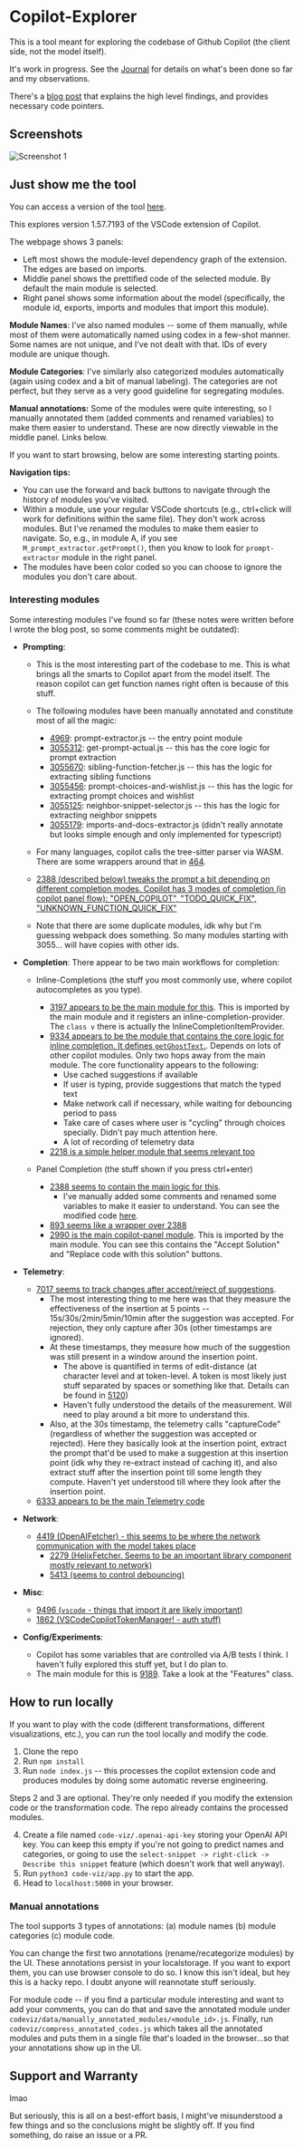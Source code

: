 # Copilot-Explorer

This is a tool meant for exploring the codebase of Github Copilot (the client side, not the model itself).

It's work in progress. See the [Journal](https://thakkarparth007.github.io/copilot-explorer/Journal) for details on what's been done so far and my observations.

There's a [blog post](https://thakkarparth007.github.io/copilot-explorer/posts/copilot-internals) that explains the high level findings, and provides necessary code pointers.

## Screenshots

![Screenshot 1](./images/screenshot-v1.png)

## Just show me the tool

You can access a version of the tool [here](https://thakkarparth007.github.io/copilot-explorer/codeviz/templates/code-viz.html).

This explores version 1.57.7193 of the VSCode extension of Copilot.

The webpage shows 3 panels:
- Left most shows the module-level dependency graph of the extension. The edges are based on imports.
- Middle panel shows the prettified code of the selected module. By default the main module is selected.
- Right panel shows some information about the model (specifically, the module id, exports, imports and modules that import this module).

<!-- The modules don't have names because these have been extracted by a bit of deobfuscation, and the original obfuscated code didn't have names. I'm working on a way to provide reasonable names to the modules. Currently I have a hacky system that allows manual renaming of modules, but it's not synced. Your edits do stay on local storage though. -->

**Module Names**: I've also named modules -- some of them manually, while most of them were automatically named using codex in a few-shot manner. Some names are not unique, and I've not dealt with that. IDs of every module are unique though.

**Module Categories**: I've similarly also categorized modules automatically (again using codex and a bit of manual labeling). The categories are not perfect, but they serve as a very good guideline for segregating modules.

**Manual annotations:** Some of the modules were quite interesting, so I manually annotated them (added comments and renamed variables) to make them easier to understand. These are now directly viewable in the middle panel. Links below.

If you want to start browsing, below are some interesting starting points.

**Navigation tips:**
- You can use the forward and back buttons to navigate through the history of modules you've visited.
- Within a module, use your regular VSCode shortcuts (e.g., ctrl+click will work for definitions within the same file). They don't work across modules. But I've renamed the modules to make them easier to navigate. So, e.g., in module A, if you see `M_prompt_extractor.getPrompt()`, then you know to look for `prompt-extractor` module in the right panel.
- The modules have been color coded so you can choose to ignore the modules you don't care about.

### Interesting modules

Some interesting modules I've found so far (these notes were written before I wrote the blog post, so some comments might be outdated):
- **Prompting**:
  - This is the most interesting part of the codebase to me. This is what brings all the smarts to Copilot apart from the model itself. The reason copilot can get function names right often is because of this stuff.
  - The following modules have been manually annotated and constitute most of all the magic:
      - [4969](https://thakkarparth007.github.io/copilot-explorer/codeviz/templates/code-viz.html#m4969): prompt-extractor.js -- the entry point module
      - [3055312](https://thakkarparth007.github.io/copilot-explorer/codeviz/templates/code-viz.html#m3055312): get-prompt-actual.js -- this has the core logic for prompt extraction
      - [3055670](https://thakkarparth007.github.io/copilot-explorer/codeviz/templates/code-viz.html#m3055670): sibling-function-fetcher.js -- this has the logic for extracting sibling functions
      - [3055456](https://thakkarparth007.github.io/copilot-explorer/codeviz/templates/code-viz.html#m3055456): prompt-choices-and-wishlist.js -- this has the logic for extracting prompt choices and wishlist
      - [3055125](https://thakkarparth007.github.io/copilot-explorer/codeviz/templates/code-viz.html#m3055125): neighbor-snippet-selector.js -- this has the logic for extracting neighbor snippets
      - [3055179](https://thakkarparth007.github.io/copilot-explorer/codeviz/templates/code-viz.html#m3055179): imports-and-docs-extractor.js (didn't really annotate but looks simple enough and only implemented for typescript)
  - For many languages, copilot calls the tree-sitter parser via WASM. There are some wrappers around that in [464](https://thakkarparth007.github.io/copilot-explorer/codeviz/templates/code-viz.html#m464).
  - [2388 (described below) tweaks the prompt a bit depending on different completion modes. Copilot has 3 modes of completion (in copilot panel flow): "OPEN_COPILOT", "TODO_QUICK_FIX", "UNKNOWN_FUNCTION_QUICK_FIX"](https://thakkarparth007.github.io/copilot-explorer/codeviz/templates/code-viz.html#m2388)

  - Note that there are some duplicate modules, idk why but I'm guessing webpack does something. So many modules starting with 3055... will have copies with other ids.

- **Completion**:
  There appear to be two main workflows for completion:
  - Inline-Completions (the stuff you most commonly use, where copilot autocompletes as you type).
    - [3197 appears to be the main module for this](https://thakkarparth007.github.io/copilot-explorer/codeviz/templates/code-viz.html#m3197). This is imported by the main module and it registers an inline-completion-provider. The `class v` there is actually the InlineCompletionItemProvider.
      <!-- ~- I've manually added some comments and renamed some variables to make it easier to understand. You can see the modified code [here](codeviz/data/manually_annotated_modules/3197.js).~ -->
    - [9334 appears to be the module that contains the core logic for inline completion. It defines `getGhostText`.](https://thakkarparth007.github.io/copilot-explorer/codeviz/templates/code-viz.html#m9334). Depends on lots of other copilot modules. Only two hops away from the main module. The core functionality appears to the following:
      - Use cached suggestions if available
      - If user is typing, provide suggestions that match the typed text
      - Make network call if necessary, while waiting for debouncing period to pass
      - Take care of cases where user is "cycling" through choices specially. Didn't pay much attention here.
      - A lot of recording of telemetry data
      <!-- - You can read my commented version of the code [here](codeviz/data/manually_annotated_modules/9334.js). -->
    - [2218 is a simple helper module that seems relevant too](https://thakkarparth007.github.io/copilot-explorer/codeviz/templates/code-viz.html#m2218)

  - Panel Completion (the stuff shown if you press ctrl+enter)
    - [2388 seems to contain the main logic for this](https://thakkarparth007.github.io/copilot-explorer/codeviz/templates/code-viz.html#m2388).
      - I've manually added some comments and renamed some variables to make it easier to understand. You can see the modified code [here](codeviz/data/manually_annotated_modules/2388.js).
    - [893 seems like a wrapper over 2388](https://thakkarparth007.github.io/copilot-explorer/codeviz/templates/code-viz.html#m893)
    - [2990 is the main copilot-panel module](https://thakkarparth007.github.io/copilot-explorer/codeviz/templates/code-viz.html#m2990). This is imported by the main module. You can see this contains the "Accept Solution" and "Replace code with this solution" buttons.

- **Telemetry**:
  - [7017 seems to track changes after accept/reject of suggestions](https://thakkarparth007.github.io/copilot-explorer/codeviz/templates/code-viz.html#m7017).
    - The most interesting thing to me here was that they measure the effectiveness of the insertion at 5 points -- 15s/30s/2min/5min/10min after the suggestion was accepted. For rejection, they only capture after 30s (other timestamps are ignored).
    - At these timestamps, they measure how much of the suggestion was still present in a window around the insertion point.
      - The above is quantified in terms of edit-distance (at character level and at token-level. A token is most likely just stuff separated by spaces or something like that. Details can be found in [5120](https://thakkarparth007.github.io/copilot-explorer/codeviz/templates/code-viz.html#m5120))
      - Haven't fully understood the details of the measurement. Will need to play around a bit more to understand this.
    - Also, at the 30s timestamp, the telemetry calls "captureCode" (regardless of whether the suggestion was accepted or rejected). Here they basically look at the insertion point, extract the prompt that'd be used to make a suggestion at this insertion point (idk why they re-extract instead of caching it), and also extract stuff after the insertion point till some length they compute. Haven't yet understood till where they look after the insertion point.
  - [6333 appears to be the main Telemetry code](https://thakkarparth007.github.io/copilot-explorer/codeviz/templates/code-viz.html#m6333)

- **Network**:
  - [4419 (OpenAIFetcher) - this seems to be where the network communication with the model takes place](https://thakkarparth007.github.io/copilot-explorer/codeviz/templates/code-viz.html#m4419)
      - [2279 (HelixFetcher. Seems to be an important library component mostly relevant to network)](https://thakkarparth007.github.io/copilot-explorer/codeviz/templates/code-viz.html#m2279)
      - [5413 (seems to control debouncing)](https://thakkarparth007.github.io/copilot-explorer/codeviz/templates/code-viz.html#m5413)

- **Misc**:
  - [9496 (`vscode` - things that import it are likely important)](https://thakkarparth007.github.io/copilot-explorer/codeviz/templates/code-viz.html#m9496)
  - [1862 (VSCodeCopilotTokenManager! - auth stuff)](https://thakkarparth007.github.io/copilot-explorer/codeviz/templates/code-viz.html#m1862)

- **Config/Experiments**:
  - Copilot has some variables that are controlled via A/B tests I think. I haven't fully explored this stuff yet, but I do plan to.
  - The main module for this is [9189](https://thakkarparth007.github.io/copilot-explorer/codeviz/templates/code-viz.html#m9189). Take a look at the "Features" class.

## How to run locally

If you want to play with the code (different transformations, different visualizations, etc.), you can run the tool locally and modify the code.

1. Clone the repo
2. Run `npm install`
3. Run `node index.js` -- this processes the copilot extension code and produces modules by doing some automatic reverse engineering.

Steps 2 and 3 are optional. They're only needed if you modify the extension code or the transformation code. The repo already contains the processed modules.

4. Create a file named `code-viz/.openai-api-key` storing your OpenAI API key. You can keep this empty if you're not going to predict names and categories, or going to use the `select-snippet -> right-click -> Describe this snippet` feature (which doesn't work that well anyway).
5. Run `python3 code-viz/app.py` to start the app.
6. Head to `localhost:5000` in your browser.


### Manual annotations

The tool supports 3 types of annotations: (a) module names (b) module categories (c) module code.

You can change the first two annotations (rename/recategorize modules) by the UI. These annotations persist in your localstorage. If you want to export them, you can use browser console to do so. I know this isn't ideal, but hey this is a hacky repo. I doubt anyone will reannotate stuff seriously.

For module code -- if you find a particular module interesting and want to add your comments, you can do that and save the annotated module under `codeviz/data/manually_annotated_modules/<module_id>.js`. Finally, run `codeviz/compress_annotated_codes.js` which takes all the annotated modules and puts them in a single file that's loaded in the browser...so that your annotations show up in the UI.

## Support and Warranty

lmao

But seriously, this is all on a best-effort basis, I might've misunderstood a few things and so the conclusions might be slightly off. If you find something, do raise an issue or a PR.